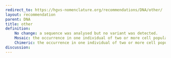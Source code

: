 ```yaml
---
redirect_to: https://hgvs-nomenclature.org/recommendations/DNA/other/
layout: recommendation
parent: DNA
title: other
definition: 
    No change: a sequence was analysed but no variant was detected.
    Mosaic: the occurrence in one individual of two or more cell populations, derived from a single zygote, with different sequences.
    Chimeric: the occurrence in one individual of two or more cell populations, derived from different zygotes, with different sequences.
discussion:
---
```

